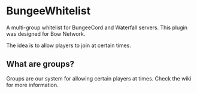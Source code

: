 # BungeeWhitelist
A multi-group whitelist for BungeeCord and Waterfall servers. 
This plugin was designed for Bow Network.

The idea is to allow players to join at certain times.

## What are groups?
Groups are our system for allowing certain players at times. 
Check the wiki for more information.
